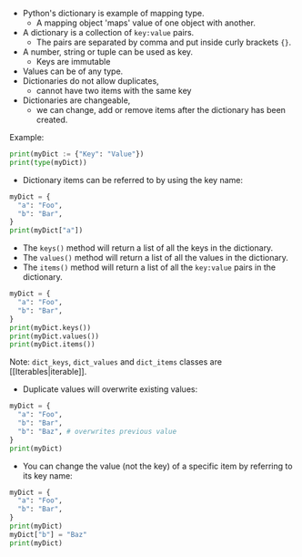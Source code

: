- Python's dictionary is example of mapping type.
	- A mapping object 'maps' value of one object with another.
- A dictionary is a collection of `key:value` pairs.
	- The pairs are separated by comma and put inside curly brackets `{}`.
- A number, string or tuple can be used as key.
	- Keys are immutable
- Values can be of any type.
- Dictionaries do not allow duplicates,
	- cannot have two items with the same key
- Dictionaries are changeable,
	- we can change, add or remove items after the dictionary has been created.

Example:
```Python
print(myDict := {"Key": "Value"})
print(type(myDict))
```

- Dictionary items can be referred to by using the key name:
```Python
myDict = {
  "a": "Foo",
  "b": "Bar",
}
print(myDict["a"])
```

- The `keys()` method will return a list of all the keys in the dictionary.
- The `values()` method will return a list of all the values in the dictionary.
- The `items()` method will return a list of all the `key:value` pairs in the dictionary.
```Python
myDict = {
  "a": "Foo",
  "b": "Bar",
}
print(myDict.keys())
print(myDict.values())
print(myDict.items())
```
Note: `dict_keys`, `dict_values` and `dict_items` classes are [[Iterables|iterable]].

- Duplicate values will overwrite existing values:
```Python
myDict = {
  "a": "Foo",
  "b": "Bar",
  "b": "Baz", # overwrites previous value
}
print(myDict)
```

- You can change the value (not the key) of a specific item by referring to its key name:
```Python
myDict = {
  "a": "Foo",
  "b": "Bar",
}
print(myDict)
myDict["b"] = "Baz"
print(myDict)
```